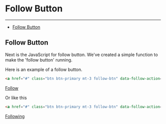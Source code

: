 # Follow Button

---

- [Follow Button](#follow-button)

<a name="follow-button"></a>

## Follow Button
Next is the JavaScript for follow button. We've created a simple function to make the 'follow button' running.

Here is an example of a follow button.

```html
<a href="#" class="btn btn-primary mt-3 follow-btn" data-follow-action="alert('follow clicked');" data-unfollow-action="alert('unfollow clicked');">Follow</a>
```
<div class="preview">
    <div class="text-center">
    <a href="#" class="btn btn-primary mt-3 follow-btn" data-follow-action="alert('follow clicked');" data-unfollow-action="alert('unfollow clicked');">Follow</a>
    </div>
</div>

Or like this
```html
<a href="#" class="btn btn-primary mt-3 follow-btn" data-follow-action="alert('follow clicked');" data-unfollow-action="alert('unfollow clicked');">Follow</a>
```
<div class="preview">
    <div class="text-center">
    <a href="#" class="btn btn-danger mt-3 following-btn" data-follow-action="alert('follow clicked');" data-unfollow-action="alert('unfollow clicked');">Following</a>
    </div>
</div>

